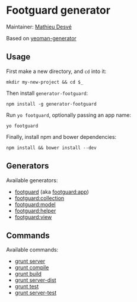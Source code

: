 # Footguard generator

Maintainer: [Mathieu Desvé](https://github.com/mazerte)

Based on [yeoman-generator](https://github.com/yeoman/yeoman-generator/)

## Usage

First make a new directory, and `cd` into it:
```
mkdir my-new-project && cd $_
```

Then install `generator-footguard`:
```
npm install -g generator-footguard
```

Run `yo footguard`, optionally passing an app name:
```
yo footguard
```

Finally, install npm and bower dependencies:
```
npm install && bower install --dev
```

## Generators

Available generators:

* [footguard](#app) (aka [footguard:app](#app))
* [footguard:collection](#collection)
* [footguard:model](#model)
* [footguard:helper](#helper)
* [footguard:view](#view)

## Commands

Available commands:

* [grunt server](#server)
* [grunt compile](#compile)
* [grunt build](#build)
* [grunt server-dist](#server-dist)
* [grunt test](#test)
* [grunt server-test](#server-test)
